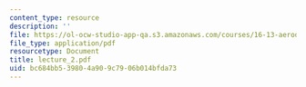 ```yaml
---
content_type: resource
description: ''
file: https://ol-ocw-studio-app-qa.s3.amazonaws.com/courses/16-13-aerodynamics-of-viscous-fluids-fall-2003/bc684bb539804a909c7906b014bfda73_lecture_2.pdf
file_type: application/pdf
resourcetype: Document
title: lecture_2.pdf
uid: bc684bb5-3980-4a90-9c79-06b014bfda73
---
```

